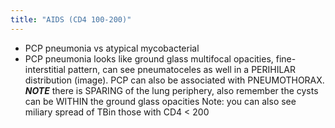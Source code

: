 ```yaml
---
title: "AIDS (CD4 100-200)"
---
```

- PCP pneumonia vs atypical mycobacterial
- PCP pneumonia looks like ground glass multifocal opacities, fine-interstitial pattern, can see pneumatoceles as well in a PERIHILAR distribution (image). PCP can also be associated with PNEUMOTHORAX.
 *<b>NOTE</b>* there is SPARING of the lung periphery, also remember the cysts can be WITHIN the ground glass opacities 
Note: you can also see miliary spread of TBin those with CD4 &lt; 200

